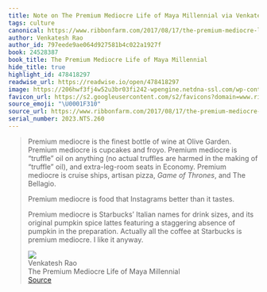 ```yaml
---
title: Note on The Premium Mediocre Life of Maya Millennial via Venkatesh Rao
tags: culture
canonical: https://www.ribbonfarm.com/2017/08/17/the-premium-mediocre-life-of-maya-millennial/
author: Venkatesh Rao
author_id: 797eede9ae064d927581b4c022a1927f
book: 24528387
book_title: The Premium Mediocre Life of Maya Millennial
hide_title: true
highlight_id: 478418297
readwise_url: https://readwise.io/open/478418297
image: https://206hwf3fj4w52u3br03fi242-wpengine.netdna-ssl.com/wp-content/uploads/2017/08/pmclass.jpg
favicon_url: https://s2.googleusercontent.com/s2/favicons?domain=www.ribbonfarm.com
source_emoji: "\U0001F310"
source_url: https://www.ribbonfarm.com/2017/08/17/the-premium-mediocre-life-of-maya-millennial/#:~:text=Premium%20mediocre%20is,like%20it%20anyway.
serial_number: 2023.NTS.260
---
```

> Premium mediocre is the finest bottle of wine at Olive Garden. Premium mediocre is cupcakes and froyo. Premium mediocre is “truffle” oil on anything (no actual truffles are harmed in the making of “truffle” oil), and extra-leg-room seats in Economy. Premium mediocre is cruise ships, artisan pizza, *Game of Thrones*, and The Bellagio.
> 
> Premium mediocre is food that Instagrams better than it tastes.
> 
> Premium mediocre is Starbucks’ Italian names for drink sizes, and its original pumpkin spice lattes featuring a staggering absence of pumpkin in the preparation. Actually all the coffee at Starbucks is premium mediocre. I like it anyway.
> <div class="quoteback-footer"><div class="quoteback-avatar"><img class="mini-favicon" src="https://s2.googleusercontent.com/s2/favicons?domain=www.ribbonfarm.com"></div><div class="quoteback-metadata"><div class="metadata-inner"><span style="display:none">FROM:</span><div aria-label="Venkatesh Rao" class="quoteback-author"> Venkatesh Rao</div><div aria-label="The Premium Mediocre Life of Maya Millennial" class="quoteback-title"> The Premium Mediocre Life of Maya Millennial</div></div></div><div class="quoteback-backlink"><a target="_blank" aria-label="go to the full text of this quotation" rel="noopener" href="https://www.ribbonfarm.com/2017/08/17/the-premium-mediocre-life-of-maya-millennial/#:~:text=Premium%20mediocre%20is,like%20it%20anyway." class="quoteback-arrow"> Source</a></div></div>